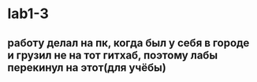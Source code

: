 # lab1-3
## работу делал на пк, когда был у себя в городе и грузил не на тот гитхаб, поэтому лабы перекинул на этот(для учёбы)
